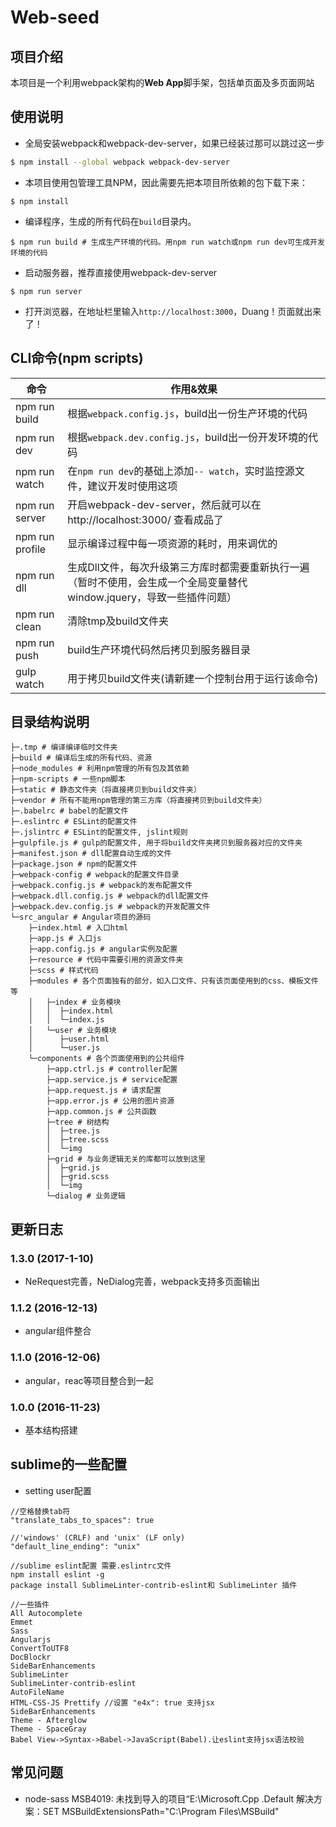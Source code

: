 # Web-seed

## 项目介绍
本项目是一个利用webpack架构的**Web App**脚手架，包括单页面及多页面网站

## 使用说明
- 全局安装webpack和webpack-dev-server，如果已经装过那可以跳过这一步
```bash
$ npm install --global webpack webpack-dev-server
```

- 本项目使用包管理工具NPM，因此需要先把本项目所依赖的包下载下来：
```
$ npm install
```

- 编译程序，生成的所有代码在`build`目录内。
```
$ npm run build # 生成生产环境的代码。用npm run watch或npm run dev可生成开发环境的代码
```

- 启动服务器，推荐直接使用webpack-dev-server
```
$ npm run server
```

- 打开浏览器，在地址栏里输入`http://localhost:3000`，Duang！页面就出来了！


## CLI命令(npm scripts)
| 命令            | 作用&效果          |
| --------------- | ------------- |
| npm run build   | 根据`webpack.config.js`，build出一份生产环境的代码 |
| npm run dev     | 根据`webpack.dev.config.js`，build出一份开发环境的代码 |
| npm run watch   | 在`npm run dev`的基础上添加`-- watch`，实时监控源文件，建议开发时使用这项 |
| npm run server  | 开启webpack-dev-server，然后就可以在 http://localhost:3000/ 查看成品了 |
| npm run profile | 显示编译过程中每一项资源的耗时，用来调优的 |
| npm run dll     | 生成Dll文件，每次升级第三方库时都需要重新执行一遍（暂时不使用，会生成一个全局变量替代window.jquery，导致一些插件问题） |
| npm run clean   | 清除tmp及build文件夹 |
| npm run push    | build生产环境代码然后拷贝到服务器目录 |
| gulp watch      | 用于拷贝build文件夹(请新建一个控制台用于运行该命令) |


## 目录结构说明
```
├─.tmp # 编译编译临时文件夹
├─build # 编译后生成的所有代码、资源
├─node_modules # 利用npm管理的所有包及其依赖
├─npm-scripts # 一些npm脚本
├─static # 静态文件夹（将直接拷贝到build文件夹）
├─vendor # 所有不能用npm管理的第三方库（将直接拷贝到build文件夹）
├─.babelrc # babel的配置文件
├─.eslintrc # ESLint的配置文件
├─.jslintrc # ESLint的配置文件, jslint规则
├─gulpfile.js # gulp的配置文件, 用于将build文件夹拷贝到服务器对应的文件夹
├─manifest.json # dll配置自动生成的文件
├─package.json # npm的配置文件
├─webpack-config # webpack的配置文件目录
├─webpack.config.js # webpack的发布配置文件
├─webpack.dll.config.js # webpack的dll配置文件
├─webpack.dev.config.js # webpack的开发配置文件
└─src_angular # Angular项目的源码
	├─index.html # 入口html
    ├─app.js # 入口js
	├─app.config.js # angular实例及配置
    ├─resource # 代码中需要引用的资源文件夹
    ├─scss # 样式代码
    ├─modules # 各个页面独有的部分，如入口文件、只有该页面使用到的css、模板文件等
    │  	├─index # 业务模块
    │  	│  ├─index.html
    │  	│  └─index.js
    │  	└─user # 业务模块
    │      ├─user.html
    │      └─user.js 
    └─components # 各个页面使用到的公共组件
	    ├─app.ctrl.js # controller配置
	    ├─app.service.js # service配置
	    ├─app.request.js # 请求配置
	    ├─app.error.js # 公用的图片资源
	    ├─app.common.js # 公共函数
	    ├─tree # 树结构
	    │  ├─tree.js
	    │  ├─tree.scss
	    │  └─img
	    ├─grid # 与业务逻辑无关的库都可以放到这里
	    │  ├─grid.js
	    │  ├─grid.scss
	    │  └─img
	    └─dialog # 业务逻辑
```


## 更新日志
### 1.3.0 (2017-1-10)
- NeRequest完善，NeDialog完善，webpack支持多页面输出

### 1.1.2 (2016-12-13)
- angular组件整合

### 1.1.0 (2016-12-06)
- angular，reac等项目整合到一起

### 1.0.0 (2016-11-23)
- 基本结构搭建

## sublime的一些配置
- setting user配置
```
//空格替换tab符
"translate_tabs_to_spaces": true

//'windows' (CRLF) and 'unix' (LF only)
"default_line_ending": "unix"

//sublime eslint配置 需要.eslintrc文件
npm install eslint -g
package install SublimeLinter-contrib-eslint和 SublimeLinter 插件

//一些插件
All Autocomplete
Emmet
Sass
Angularjs
ConvertToUTF8
DocBlockr
SideBarEnhancements
SublimeLinter
SublimeLinter-contrib-eslint
AutoFileName
HTML-CSS-JS Prettify //设置 "e4x": true 支持jsx
SideBarEnhancements
Theme - Afterglow
Theme - SpaceGray
Babel View->Syntax->Babel->JavaScript(Babel).让eslint支持jsx语法校验
```

## 常见问题
- node-sass MSB4019: 未找到导入的项目“E:\Microsoft.Cpp .Default 解决方案：SET MSBuildExtensionsPath="C:\Program Files\MSBuild"